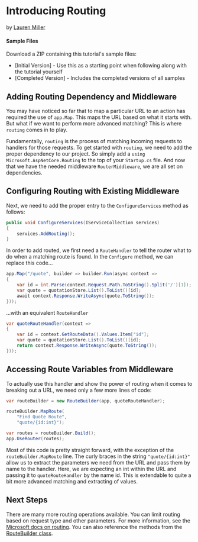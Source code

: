 # Introducing Routing
by [Lauren Miller](https://github.com/PentaBismuth)

#### Sample Files
Download a ZIP containing this tutorial's sample files:
- [Initial Version] - Use this as a starting point when following along with the tutorial yourself
- [Completed Version] - Includes the completed versions of all samples

## Adding Routing Dependency and Middleware

You may have noticed so far that to map a particular URL to an action has required the use of ``app.Map``. This maps the URL based on what it starts with. But what if we want to perform more advanced matching? This is where ``routing`` comes in to play.

Fundamentally, ``routing`` is the process of matching incoming requests to handlers for those requests. To get started with ``routing``, we need to add the proper dependency to our project. So simply add a ``using Microsoft.AspNetCore.Routing`` to the top of your ``Startup.cs`` file. And now that we have the needed middleware ``RouterMiddleware``, we are all set on dependencies.

## Configuring Routing with Existing Middleware

Next, we need to add the proper entry to the ``ConfigureServices`` method as follows:

```c#
public void ConfigureServices(IServiceCollection services)
{
    services.AddRouting();
}
```

In order to add routed, we first need a ``RouteHandler`` to tell the router what to do when a matching route is found. In the ``Configure`` method, we can replace this code...

```c#
app.Map("/quote", builder => builder.Run(async context =>
{
    var id = int.Parse(context.Request.Path.ToString().Split('/')[1]);
    var quote = quotationStore.List().ToList()[id];
    await context.Response.WriteAsync(quote.ToString());
}));
```

...with an equivalent ``RouteHandler``

```c#
var quoteRouteHandler(context =>
{
    var id = context.GetRouteData().Values.Item["id"];
    var quote = quotationStore.List().ToList()[id];
    return context.Response.WriteAsync(quote.ToString());
}));
```

## Accessing Route Variables from Middleware

To actually use this handler and show the power of routing when it comes to breaking out a URL, we need only a few more lines of code:

```c#
var routeBuilder = new RouteBuilder(app, quoteRouteHandler);

routeBuilder.MapRoute(
    "Find Quote Route",
    "quote/{id:int}");

var routes = routeBuilder.Build();
app.UseRouter(routes);
```
Most of this code is pretty straight forward, with the exception of the ``routeBuilder.MapRoute`` line. The curly braces in the string ``"quote/{id:int}"`` allow us to extract the parameters we need from the URL and pass them by name to the handler. Here, we are expecting an int within the URL and passing it to ``quoteRouteHandler`` by the name id. This is extendable to quite a bit more advanced matching and extracting of values.

## Next Steps

There are many more routing operations available. You can limit routing based on request type and other parameters.
For more information, see the [Microsoft docs on routing](https://docs.microsoft.com/en-us/aspnet/core/fundamentals/routing).
You can also reference the methods from the [RouteBuilder class](https://docs.microsoft.com/en-us/dotnet/api/microsoft.aspnetcore.routing.routebuilder).
